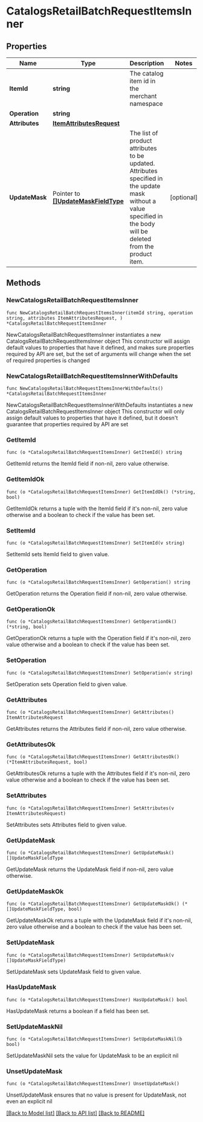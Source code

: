 # CatalogsRetailBatchRequestItemsInner

## Properties

Name | Type | Description | Notes
------------ | ------------- | ------------- | -------------
**ItemId** | **string** | The catalog item id in the merchant namespace | 
**Operation** | **string** |  | 
**Attributes** | [**ItemAttributesRequest**](ItemAttributesRequest.md) |  | 
**UpdateMask** | Pointer to [**[]UpdateMaskFieldType**](UpdateMaskFieldType.md) | The list of product attributes to be updated. Attributes specified in the update mask without a value specified in the body will be deleted from the product item. | [optional] 

## Methods

### NewCatalogsRetailBatchRequestItemsInner

`func NewCatalogsRetailBatchRequestItemsInner(itemId string, operation string, attributes ItemAttributesRequest, ) *CatalogsRetailBatchRequestItemsInner`

NewCatalogsRetailBatchRequestItemsInner instantiates a new CatalogsRetailBatchRequestItemsInner object
This constructor will assign default values to properties that have it defined,
and makes sure properties required by API are set, but the set of arguments
will change when the set of required properties is changed

### NewCatalogsRetailBatchRequestItemsInnerWithDefaults

`func NewCatalogsRetailBatchRequestItemsInnerWithDefaults() *CatalogsRetailBatchRequestItemsInner`

NewCatalogsRetailBatchRequestItemsInnerWithDefaults instantiates a new CatalogsRetailBatchRequestItemsInner object
This constructor will only assign default values to properties that have it defined,
but it doesn't guarantee that properties required by API are set

### GetItemId

`func (o *CatalogsRetailBatchRequestItemsInner) GetItemId() string`

GetItemId returns the ItemId field if non-nil, zero value otherwise.

### GetItemIdOk

`func (o *CatalogsRetailBatchRequestItemsInner) GetItemIdOk() (*string, bool)`

GetItemIdOk returns a tuple with the ItemId field if it's non-nil, zero value otherwise
and a boolean to check if the value has been set.

### SetItemId

`func (o *CatalogsRetailBatchRequestItemsInner) SetItemId(v string)`

SetItemId sets ItemId field to given value.


### GetOperation

`func (o *CatalogsRetailBatchRequestItemsInner) GetOperation() string`

GetOperation returns the Operation field if non-nil, zero value otherwise.

### GetOperationOk

`func (o *CatalogsRetailBatchRequestItemsInner) GetOperationOk() (*string, bool)`

GetOperationOk returns a tuple with the Operation field if it's non-nil, zero value otherwise
and a boolean to check if the value has been set.

### SetOperation

`func (o *CatalogsRetailBatchRequestItemsInner) SetOperation(v string)`

SetOperation sets Operation field to given value.


### GetAttributes

`func (o *CatalogsRetailBatchRequestItemsInner) GetAttributes() ItemAttributesRequest`

GetAttributes returns the Attributes field if non-nil, zero value otherwise.

### GetAttributesOk

`func (o *CatalogsRetailBatchRequestItemsInner) GetAttributesOk() (*ItemAttributesRequest, bool)`

GetAttributesOk returns a tuple with the Attributes field if it's non-nil, zero value otherwise
and a boolean to check if the value has been set.

### SetAttributes

`func (o *CatalogsRetailBatchRequestItemsInner) SetAttributes(v ItemAttributesRequest)`

SetAttributes sets Attributes field to given value.


### GetUpdateMask

`func (o *CatalogsRetailBatchRequestItemsInner) GetUpdateMask() []UpdateMaskFieldType`

GetUpdateMask returns the UpdateMask field if non-nil, zero value otherwise.

### GetUpdateMaskOk

`func (o *CatalogsRetailBatchRequestItemsInner) GetUpdateMaskOk() (*[]UpdateMaskFieldType, bool)`

GetUpdateMaskOk returns a tuple with the UpdateMask field if it's non-nil, zero value otherwise
and a boolean to check if the value has been set.

### SetUpdateMask

`func (o *CatalogsRetailBatchRequestItemsInner) SetUpdateMask(v []UpdateMaskFieldType)`

SetUpdateMask sets UpdateMask field to given value.

### HasUpdateMask

`func (o *CatalogsRetailBatchRequestItemsInner) HasUpdateMask() bool`

HasUpdateMask returns a boolean if a field has been set.

### SetUpdateMaskNil

`func (o *CatalogsRetailBatchRequestItemsInner) SetUpdateMaskNil(b bool)`

 SetUpdateMaskNil sets the value for UpdateMask to be an explicit nil

### UnsetUpdateMask
`func (o *CatalogsRetailBatchRequestItemsInner) UnsetUpdateMask()`

UnsetUpdateMask ensures that no value is present for UpdateMask, not even an explicit nil

[[Back to Model list]](../README.md#documentation-for-models) [[Back to API list]](../README.md#documentation-for-api-endpoints) [[Back to README]](../README.md)


